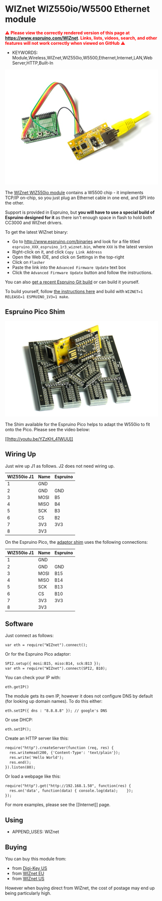<!--- Copyright (c) 2013 Gordon Williams, Pur3 Ltd. See the file LICENSE for copying permission. -->
WIZnet WIZ550io/W5500 Ethernet module
================================

<span style="color:red">:warning: **Please view the correctly rendered version of this page at https://www.espruino.com/WIZnet. Links, lists, videos, search, and other features will not work correctly when viewed on GitHub** :warning:</span>

* KEYWORDS: Module,Wireless,WIZnet,WIZ550io,W5500,Ethernet,Internet,LAN,Web Server,HTTP,Built-In

![WIZnet WIZ550io module](WIZnet/module.jpg)

The [WIZnet WIZ550io module](http://wizwiki.net/wiki/doku.php?id=products:wiz550io:allpages) contains a W5500 chip - it implements TCP/IP on-chip, so you just plug an Ethernet cable in one end, and SPI into the other.

Support is provided in Espruino, but **you will have to use a special build of Espruino designed for it** as there isn't enough space in flash to hold both CC3000 and WIZnet drivers.

To get the latest WIZnet binary:

* Go to http://www.espruino.com/binaries and look for a file titled `espruino_XXX_espruino_1r3_wiznet.bin`, where `XXX` is the latest version
* Right-click on it, and click `Copy Link Address`
* Open the Web IDE, and click on Settings in the top-right
* Click on `Flasher`
* Paste the link into the `Advanced Firmware Update` text box
* Click the `Advanced Firmware Update` button and follow the instructions.

You can also [get a recent Espruino Git build](http://www.espruino.com/binaries/git) or can build it yourself.

To build yourself, follow [the instructions here](http://www.github.com/espruino/Espruino) and build with `WIZNET=1 RELEASE=1 ESPRUINO_1V3=1 make`.

Espruino Pico Shim
----------------

![WIZnet W550io shim](WIZnet/shim.jpg)

The Shim available for the Espruino Pico helps to adapt the W550io to fit onto the Pico. Please see the video below:

[[http://youtu.be/YZzKH_41WUU]]

Wiring Up
--------

Just wire up J1 as follows. J2 does not need wiring up.

| WIZ550io J1 | Name | Espruino |
|-------------|------|----------|
| 1 | GND |     |
| 2 | GND | GND |
| 3 | MOSI | B5 |
| 4 | MISO | B4 |
| 5 | SCK | B3 |
| 6 | CS | B2 |
| 7 | 3V3 | 3V3 |
| 8 | 3V3 |   &nbsp; |

On the Espruino Pico, the [adaptor shim](/Shims) uses the following connections:

| WIZ550io J1 | Name | Espruino |
|-------------|------|----------|
| 1 | GND |     |
| 2 | GND | GND |
| 3 | MOSI | B15 |
| 4 | MISO | B14 |
| 5 | SCK | B13 |
| 6 | CS | B10 |
| 7 | 3V3 | 3V3 |
| 8 | 3V3 |   &nbsp; |

Software
-------

Just connect as follows:

```
var eth = require("WIZnet").connect();
```

Or for the Espruino Pico adaptor:

```
SPI2.setup({ mosi:B15, miso:B14, sck:B13 });
var eth = require("WIZnet").connect(SPI2, B10);
```

You can check your IP with:

```
eth.getIP()
```

The module gets its own IP, however it does not configure DNS by default (for looking up domain names). To do this either:

```
eth.setIP({ dns : "8.8.8.8" }); // google's DNS
```

Or use DHCP:

```
eth.setIP();
```

Create an HTTP server like this:

```
require("http").createServer(function (req, res) {
  res.writeHead(200, {'Content-Type': 'text/plain'});
  res.write('Hello World');
  res.end();
}).listen(80);
```

Or load a webpage like this:

```
require("http").get("http://192.168.1.50", function(res) {
  res.on('data', function(data) { console.log(data);	});
});
```

For more examples, please see the [[Internet]] page.

Using 
-----

* APPEND_USES: WIZnet

Buying
-----

You can buy this module from:

* from [Digi-Key US](http://www.digikey.com/product-detail/en/WIZ550IO/1278-1022-ND/4425703)
* from [WIZnet EU](http://shop.wiznet.eu/w5500-89.html)
* from [WIZnet US](http://www.shopwiznet.com/wiz550io)

However when buying direct from WIZnet, the cost of postage may end up being particularly high.

